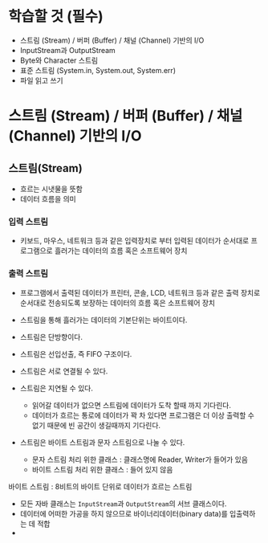 # 학습할 것 (필수)
- 스트림 (Stream) / 버퍼 (Buffer) / 채널 (Channel) 기반의 I/O
- InputStream과 OutputStream
- Byte와 Character 스트림
- 표준 스트림 (System.in, System.out, System.err)
- 파일 읽고 쓰기

# 스트림 (Stream) / 버퍼 (Buffer) / 채널 (Channel) 기반의 I/O

## 스트림(Stream)
- 흐르는 시냇물을 뜻함
- 데이터 흐름을 의미

### 입력 스트림
- 키보드, 마우스, 네트워크 등과 같은 입력장치로 부터 입력된 데이터가 순서대로 프로그램으로 흘러가는 데이터의 흐름 혹은 소프트웨어 장치

### 출력 스트림
- 프로그램에서 출력된 데이터가 프린터, 콘솔, LCD, 네트워크 등과 같은 출력 장치로 순서대로 전송되도록 보장하는 데이터의 흐름 혹은 소프트웨어 장치 

- 스트림을 통해 흘러가는 데이터의 기본단위는 바이트이다.
- 스트림은 단방향이다. 
- 스트림은 선입선출, 즉 FIFO 구조이다.
- 스트림은 서로 연결될 수 있다. 
- 스트림은 지연될 수 있다. 
    - 읽어갈 데이터가 없으면 스트림에 데이터가 도착 할때 까지 기다린다.
    - 데이터가 흐르는 통로에 데이터가 꽉 차 있다면 프로그램은 더 이상 출력할 수 없기 때문에 빈 공간이 생길때까지 기다린다.
- 스트림은 바이트 스트림과 문자 스트림으로 나눌 수 있다.
    - 문자 스트림 처리 위한 클래스 : 클래스명에 Reader, Writer가 들어가 있음
    - 바이트 스트림 처리 위한 클래스 : 들어 있지 않음

바이트 스트림 : 8비트의 바이트 단위로 데이터가 흐르는 스트림
- 모든 자바 클래스는 `InputStream`과 `OutputStream`의 서브 클래스이다.
- 데이터에 어떠한 가공을 하지 않으므로 바이너리데이터(binary data)를 입출력하는 데 적합
- 

